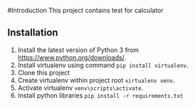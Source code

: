 #Introduction 
This project contains test for calculator   

##	Installation 

1. Install the latest version of Python 3 from https://www.python.org/downloads/.
2. Install virtualenv using command `pip install virtualenv`.
3. Clone this project 
4. Create virtualenv within project root `virtualenv venv`.
5. Activate virtualenv `venv\scripts\activate`.
6. Install python libraries `pip install -r requirements.txt`
